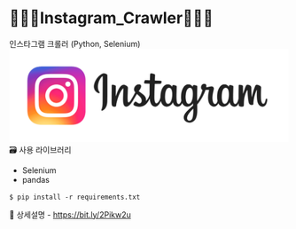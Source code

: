 # 👨🏻‍💻Instagram_Crawler👨🏻‍💻
인스타그램 크롤러 (Python, Selenium)
[![Instagram](/images/instagram_logo.png)](https://somjang.tistory.com/entry/Python-Selenium%EC%9D%84-%ED%99%9C%EC%9A%A9%ED%95%98%EC%97%AC-%EC%9D%B8%EC%8A%A4%ED%83%80%EA%B7%B8%EB%9E%A8-%ED%81%AC%EB%A1%A4%EB%A7%81-%ED%95%98%EA%B8%B0)
🗃 사용 라이브러리
- Selenium
- pandas
```console
$ pip install -r requirements.txt
```
📝 상세설명 - https://bit.ly/2Pikw2u

